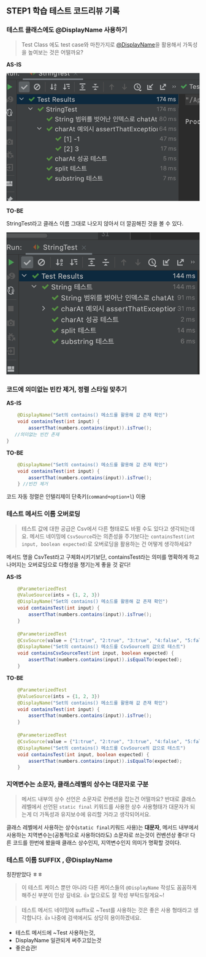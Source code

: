 ## STEP1 학습 테스트 코드리뷰 기록



### 테스트 클래스에도 @DisplayName 사용하기

> Test Class 에도 test case와 마찬가지로 [@DisplayName](https://github.com/DisplayName)을 활용해서 가독성을 높여보는 것은 어떨까요?



**AS-IS**

![스크린샷 2022-04-05 오전 11.39.28](./img/스크린샷%202022-04-05%20오전%2011.39.28.png)



**TO-BE** 

StringTest라고 클래스 이름 그대로 나오지 않아서 더 깔끔해진 것을 볼 수 있다. 

![스크린샷 2022-04-05 오전 11.39.56](./img/스크린샷%202022-04-05%20오전%2011.39.56.png)  



### 코드에 의미없는 빈칸 제거, 정렬 스타일 맞추기

**AS-IS**

```java
    @DisplayName("Set의 contains() 메소드를 활용해 값 존재 확인")
    void containsTest(int input) {
        assertThat(numbers.contains(input)).isTrue();
   //의미없는 빈칸 존재 
}
```

**TO-BE**

```java
    @DisplayName("Set의 contains() 메소드를 활용해 값 존재 확인")
    void containsTest(int input) {
        assertThat(numbers.contains(input)).isTrue();
    } //빈칸 제거 
```



코드 자동 정렬은 인텔리제이 단축키(`command+option+l`) 이용 



### 테스트 메서드 이름 오버로딩

> 테스트 값에 대한 공급은 Csv에서 다른 형태로도 바뀔 수도 있다고 생각되는데요.
> 메서드 네이밍에 `CsvSource`라는 의존성을 주기보다는 `containsTest(int input, boolean expected)`로 오버로딩을 활용하는 건 어떻게 생각하세요?

메서드 명을 CsvTest라고 구체화시키기보단, containsTest라는 의미를 명확하게 하고 나머지는 오버로딩으로 다형성을 챙기는게 좋을 것 같다!



**AS-IS**

```java
    @ParameterizedTest
    @ValueSource(ints = {1, 2, 3})
    @DisplayName("Set의 contains() 메소드를 활용해 값 존재 확인")
    void containsTest(int input) {
        assertThat(numbers.contains(input)).isTrue();
    }

    @ParameterizedTest
    @CsvSource(value = {"1:true", "2:true", "3:true", "4:false", "5:false"}, delimiter = ':')
    @DisplayName("Set의 contains() 메소드를 CsvSource의 값으로 테스트")
    void containsCsvSourceTest(int input, boolean expected) {
        assertThat(numbers.contains(input)).isEqualTo(expected);
    }
```

**TO-BE**

```java
    @ParameterizedTest
    @ValueSource(ints = {1, 2, 3})
    @DisplayName("Set의 contains() 메소드를 활용해 값 존재 확인")
    void containsTest(int input) {
        assertThat(numbers.contains(input)).isTrue();
    }

    @ParameterizedTest
    @CsvSource(value = {"1:true", "2:true", "3:true", "4:false", "5:false"}, delimiter = ':')
    @DisplayName("Set의 contains() 메소드를 CsvSource의 값으로 테스트")
    void containsTest(int input, boolean expected) {
        assertThat(numbers.contains(input)).isEqualTo(expected);
    }
```



### 지역변수는 소문자, 클래스레벨의 상수는 대문자로 구분

> 메서드 내부의 상수 선언은 소문자로 컨벤션을 잡는건 어떨까요?
> 반대로 클래스 레벨에서 선언된 `static final` 키워드를 사용한 상수 사용형태가 대문자가 되는게 더 가독성과 유지보수에 유리할 거라고 생각되어서요.

클래스 레벨에서 사용하는 상수(`static final`키워드 사용)는 **대문자**, 메서드 내부에서 사용하는 지역변수는(공통적으로 사용하더라도) 소문자로 쓰는것이 컨벤션상 좋다! 다른 코드를 한번에 봤을때 클래스 상수인지, 지역변수인지 의미가 명확할 것이다.  



### 테스트 이름 SUFFIX , @DisplayName

칭찬받았다 ㅎㅎ

> 이 테스트 케이스 뿐만 아니라 다른 케이스들의 `@DisplayName` 작성도 꼼꼼하게 해주신 부분이 인상 깊네요. 👍
> 앞으로도 잘 작성 부탁드릴게요~!

> 테스트 메서드 네이밍에 suffix로 ~Test를 사용하는 것은 좋은 사용 형태라고 생각합니다. 👍
> 나중에 검색에서도 상당히 용이하겠네요.  

- 테스트 메서드에 ~Test 사용하는것,
- DisplayName 일관되게 써주고있는것 
- 좋은습관!